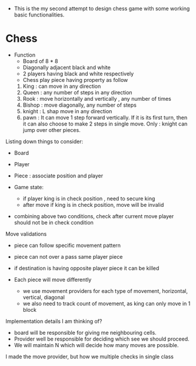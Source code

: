 * This is the my second attempt to design chess game with some working basic functionalities. 

# Chess

- Function
    - Board of 8 * 8
    - Diagonally adjacent black and white
    - 2 players having black and white respectively
    - Chess play piece having property as follow
    1. King : can move in any direction
    2. Queen : any number of steps in any direction
    3. Rook : move horizontally and vertically , any number of times
    4. Bishop : move diagonally, any number of steps
    5. knight : L shap move in any direction
    6. pawn :  It can move 1 step forward vertically. If it is its first turn, then it can also choose to make 2 steps in single move.
       Only : knight can jump over other pieces.
  
Listing down things to consider:
- Board
- Player
- Piece : associate position and player

- Game state:
  - if player king is in check position , need to secure king
  - after move if king is in check position, move will be invalid
- combining above two conditions, check after current move player should not be in check condition

Move validations
  - piece can follow specific movement pattern
  - piece can not over a pass same player piece
  - if destination is having opposite player piece it can be killed

- Each piece will move differently
  - we use movement providers for each type of movement, horizontal, vertical, diagonal
  - we also need to track count of movement, as king can only move in 1 block

Implementation details I am thinking of?
- board will be responsible for giving me neighbouring cells. 
- Provider well be responsible for deciding which see we should proceed. 
- We will maintain N which will decide how many moves are possible. 

I made the move provider, but how we multiple checks in single class